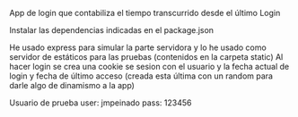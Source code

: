 App de login que contabiliza el tiempo transcurrido desde el último Login

Instalar las dependencias indicadas en el package.json

He usado express para simular la parte servidora y lo he usado como servidor de estáticos para las pruebas (contenidos en la carpeta static)
Al hacer login se crea una cookie se sesion con el usuario y la fecha actual de login y fecha de último acceso (creada esta última con un random para darle algo de dinamismo a la app)

Usuario de prueba
	user: jmpeinado
	pass: 123456

